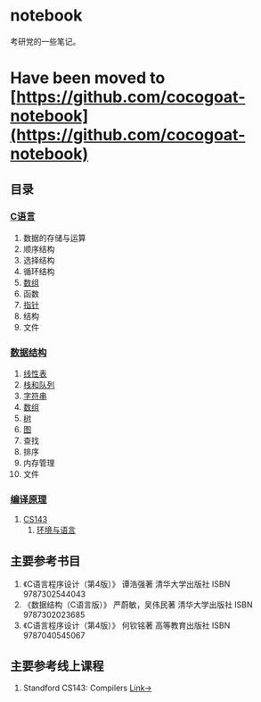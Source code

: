 # notebook

考研党的一些笔记。

# Have been moved to [https://github.com/cocogoat-notebook](https://github.com/cocogoat-notebook)


## 目录

### [C语言](/C语言/)
01. 数据的存储与运算
02. 顺序结构
03. 选择结构
04. 循环结构
05. [数组](/C语言/05.%20数组/)
06. 函数
07. [指针](/C语言/07.%20指针/) 
08. 结构
09. 文件


### [数据结构](/数据结构/)
01. [线性表](/数据结构/01.%20线性表/)
02. [栈和队列](/数据结构/02.%20栈和队列/)
03. [字符串](/数据结构/03.%20字符串/)
04. [数组](/数据结构/04.%20数组/)
05. [树](/数据结构/05.%20树/)
06. [图](/数据结构/06.%20图/)
07. 查找
08. 排序
09. 内存管理
10. 文件


### [编译原理](/编译原理/)
1. [CS143](/%E7%BC%96%E8%AF%91%E5%8E%9F%E7%90%86/CS143/)
    1. [环境与语言](/%E7%BC%96%E8%AF%91%E5%8E%9F%E7%90%86/CS143/%E7%8E%AF%E5%A2%83%E4%B8%8E%E8%AF%AD%E8%A8%80/)


## 主要参考书目

1. 《C语言程序设计（第4版）》 谭浩强著          清华大学出版社  ISBN 9787302544043
2. 《数据结构（C语言版）》    严蔚敏，吴伟民著   清华大学出版社  ISBN 9787302023685  
3. 《C语言程序设计（第4版）》 何钦铭著  高等教育出版社  ISBN 9787040545067


## 主要参考线上课程
1. Standford CS143: Compilers [Link→](https://web.stanford.edu/class/cs143/)


